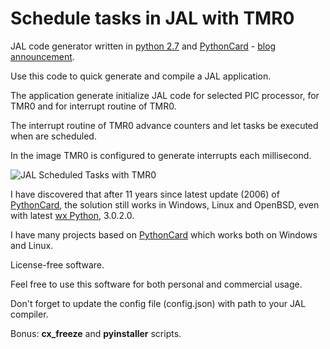 # Schedule tasks in JAL with TMR0

JAL code generator written in [python 2.7](https://www.python.org/) and [PythonCard](http://pythoncard.sourceforge.net/) - [blog announcement](http://rainbowheart.ro/533).

Use this code to quick generate and compile a JAL application.

The application generate initialize JAL code for selected PIC processor, for TMR0 and for interrupt routine of TMR0.

The interrupt routine of TMR0 advance counters and let tasks be executed when are scheduled.

In the image TMR0 is configured to generate interrupts each millisecond. 

![JAL Scheduled Tasks with TMR0](http://rainbowheart.ro/static/uploads/1/2017/3/jalscheduledtasks.jpg)

I have discovered that after 11 years since latest update (2006) of [PythonCard](http://pythoncard.sourceforge.net/), the solution still works in Windows, Linux and OpenBSD, even with latest [wx Python](https://wxpython.org/), 3.0.2.0.

I have many projects based on [PythonCard](http://pythoncard.sourceforge.net/) which works both on Windows and Linux.

License-free software.

Feel free to use this software for both personal and commercial usage.

Don't forget to update the config file (config.json) with path to your JAL compiler.

Bonus: **cx_freeze** and **pyinstaller** scripts.
